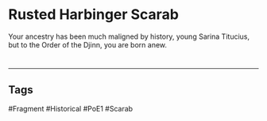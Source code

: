 # Rusted Harbinger Scarab
Your ancestry has been much maligned by history, young Sarina Titucius, but to the Order of the Djinn, you are born anew.

#
---
## Tags
#Fragment
#Historical 
#PoE1 
#Scarab 